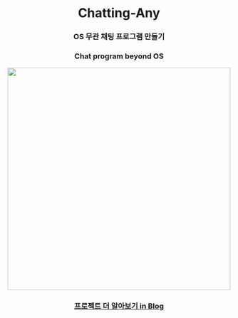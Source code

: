 <div align="center">
  
  # Chatting-Any
  ### OS 무관 채팅 프로그램 만들기
  ### Chat program beyond OS


  <img src="https://user-images.githubusercontent.com/66564091/227105740-e744cef8-b3ad-4dea-b89f-98e3c0543d5a.jpeg"  width="500" />

  ### [프로젝트 더 알아보기 in Blog](https://continuedeve.tistory.com/entry/OS-%EB%AC%B4%EA%B4%80-%EC%B1%84%ED%8C%85-%ED%94%84%EB%A1%9C%EA%B7%B8%EB%9E%A8-%EB%A7%8C%EB%93%A4%EA%B8%B0)
  
</div>
